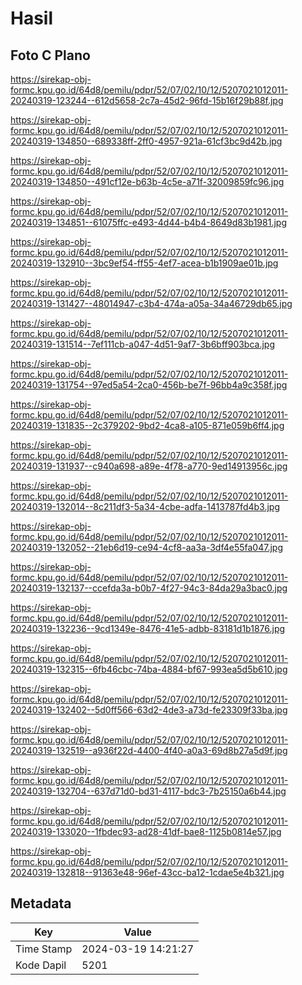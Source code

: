 # Hasil

## Foto C Plano

https://sirekap-obj-formc.kpu.go.id/64d8/pemilu/pdpr/52/07/02/10/12/5207021012011-20240319-123244--612d5658-2c7a-45d2-96fd-15b16f29b88f.jpg

https://sirekap-obj-formc.kpu.go.id/64d8/pemilu/pdpr/52/07/02/10/12/5207021012011-20240319-134850--689338ff-2ff0-4957-921a-61cf3bc9d42b.jpg

https://sirekap-obj-formc.kpu.go.id/64d8/pemilu/pdpr/52/07/02/10/12/5207021012011-20240319-134850--491cf12e-b63b-4c5e-a71f-32009859fc96.jpg

https://sirekap-obj-formc.kpu.go.id/64d8/pemilu/pdpr/52/07/02/10/12/5207021012011-20240319-134851--61075ffc-e493-4d44-b4b4-8649d83b1981.jpg

https://sirekap-obj-formc.kpu.go.id/64d8/pemilu/pdpr/52/07/02/10/12/5207021012011-20240319-132910--3bc9ef54-ff55-4ef7-acea-b1b1909ae01b.jpg

https://sirekap-obj-formc.kpu.go.id/64d8/pemilu/pdpr/52/07/02/10/12/5207021012011-20240319-131427--48014947-c3b4-474a-a05a-34a46729db65.jpg

https://sirekap-obj-formc.kpu.go.id/64d8/pemilu/pdpr/52/07/02/10/12/5207021012011-20240319-131514--7ef111cb-a047-4d51-9af7-3b6bff903bca.jpg

https://sirekap-obj-formc.kpu.go.id/64d8/pemilu/pdpr/52/07/02/10/12/5207021012011-20240319-131754--97ed5a54-2ca0-456b-be7f-96bb4a9c358f.jpg

https://sirekap-obj-formc.kpu.go.id/64d8/pemilu/pdpr/52/07/02/10/12/5207021012011-20240319-131835--2c379202-9bd2-4ca8-a105-871e059b6ff4.jpg

https://sirekap-obj-formc.kpu.go.id/64d8/pemilu/pdpr/52/07/02/10/12/5207021012011-20240319-131937--c940a698-a89e-4f78-a770-9ed14913956c.jpg

https://sirekap-obj-formc.kpu.go.id/64d8/pemilu/pdpr/52/07/02/10/12/5207021012011-20240319-132014--8c211df3-5a34-4cbe-adfa-1413787fd4b3.jpg

https://sirekap-obj-formc.kpu.go.id/64d8/pemilu/pdpr/52/07/02/10/12/5207021012011-20240319-132052--21eb6d19-ce94-4cf8-aa3a-3df4e55fa047.jpg

https://sirekap-obj-formc.kpu.go.id/64d8/pemilu/pdpr/52/07/02/10/12/5207021012011-20240319-132137--ccefda3a-b0b7-4f27-94c3-84da29a3bac0.jpg

https://sirekap-obj-formc.kpu.go.id/64d8/pemilu/pdpr/52/07/02/10/12/5207021012011-20240319-132236--9cd1349e-8476-41e5-adbb-83181d1b1876.jpg

https://sirekap-obj-formc.kpu.go.id/64d8/pemilu/pdpr/52/07/02/10/12/5207021012011-20240319-132315--6fb46cbc-74ba-4884-bf67-993ea5d5b610.jpg

https://sirekap-obj-formc.kpu.go.id/64d8/pemilu/pdpr/52/07/02/10/12/5207021012011-20240319-132402--5d0ff566-63d2-4de3-a73d-fe23309f33ba.jpg

https://sirekap-obj-formc.kpu.go.id/64d8/pemilu/pdpr/52/07/02/10/12/5207021012011-20240319-132519--a936f22d-4400-4f40-a0a3-69d8b27a5d9f.jpg

https://sirekap-obj-formc.kpu.go.id/64d8/pemilu/pdpr/52/07/02/10/12/5207021012011-20240319-132704--637d71d0-bd31-4117-bdc3-7b25150a6b44.jpg

https://sirekap-obj-formc.kpu.go.id/64d8/pemilu/pdpr/52/07/02/10/12/5207021012011-20240319-133020--1fbdec93-ad28-41df-bae8-1125b0814e57.jpg

https://sirekap-obj-formc.kpu.go.id/64d8/pemilu/pdpr/52/07/02/10/12/5207021012011-20240319-132818--91363e48-96ef-43cc-ba12-1cdae5e4b321.jpg


## Metadata

| Key        | Value               |
| ---------- | ------------------- |
| Time Stamp | 2024-03-19 14:21:27 |
| Kode Dapil | 5201                |



